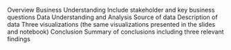 Overview
Business Understanding
    Include stakeholder and key business questions
Data Understanding and Analysis
    Source of data
    Description of data
    Three visualizations (the same visualizations presented in the slides and notebook)
Conclusion
    Summary of conclusions including three relevant findings
